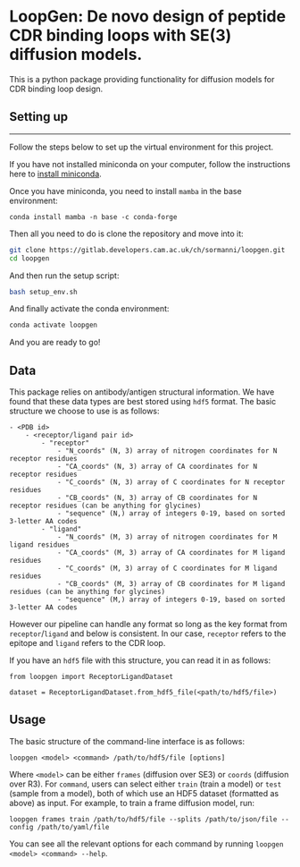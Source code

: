 # LoopGen: De novo design of peptide CDR binding loops with SE(3) diffusion models.

This is a python package providing functionality for diffusion models for CDR binding loop design. 

## Setting up

---

Follow the steps below to set up the virtual environment for this project.

If you have not installed miniconda on your computer, follow the instructions here to 
[install miniconda](https://conda.io/projects/conda/en/latest/user-guide/install/index.html).

Once you have miniconda, you need to install `mamba` in the base environment:

```
conda install mamba -n base -c conda-forge
```

Then all you need to do is clone the repository and move into it:

```bash
git clone https://gitlab.developers.cam.ac.uk/ch/sormanni/loopgen.git
cd loopgen
```

And then run the setup script:
```bash
bash setup_env.sh
```

And finally activate the conda environment:

```bash
conda activate loopgen
```

And you are ready to go! 


## Data

This package relies on antibody/antigen structural information. We have found that 
these data types are best stored using `hdf5` format. The basic structure we choose 
to use is as follows:

```
- <PDB id>
    - <receptor/ligand pair id>
        - "receptor"
            - "N_coords" (N, 3) array of nitrogen coordinates for N receptor residues
            - "CA_coords" (N, 3) array of CA coordinates for N receptor residues
            - "C_coords" (N, 3) array of C coordinates for N receptor residues
            - "CB_coords" (N, 3) array of CB coordinates for N receptor residues (can be anything for glycines)
            - "sequence" (N,) array of integers 0-19, based on sorted 3-letter AA codes
        - "ligand"
            - "N_coords" (M, 3) array of nitrogen coordinates for M ligand residues
            - "CA_coords" (M, 3) array of CA coordinates for M ligand residues
            - "C_coords" (M, 3) array of C coordinates for M ligand residues
            - "CB_coords" (M, 3) array of CB coordinates for M ligand residues (can be anything for glycines)
            - "sequence" (M,) array of integers 0-19, based on sorted 3-letter AA codes
```

However our pipeline can handle any format so long as the key format
from `receptor`/`ligand` and below is consistent. In our case, `receptor` refers to the 
epitope and `ligand` refers to the CDR loop.

If you have an `hdf5` file with this structure, you can read it in as follows:

```
from loopgen import ReceptorLigandDataset

dataset = ReceptorLigandDataset.from_hdf5_file(<path/to/hdf5/file>)
```


## Usage

The basic structure of the command-line interface is as follows:

```
loopgen <model> <command> /path/to/hdf5/file [options]
```

Where `<model>` can be either `frames` (diffusion over SE3) or `coords` (diffusion over R3). 
For `command`, users can select either `train` (train a model) or `test` (sample from a model),
both of which use an HDF5 dataset (formatted as above) as input. For example, to train a frame
diffusion model, run:

```
loopgen frames train /path/to/hdf5/file --splits /path/to/json/file --config /path/to/yaml/file 
```

You can see all the relevant options for each command by running `loopgen <model> <command> --help`.

